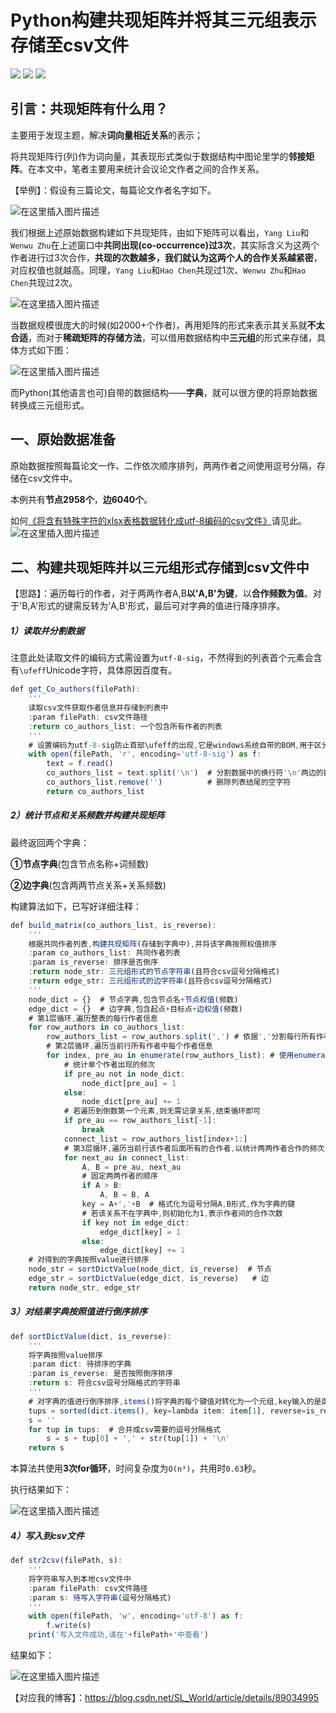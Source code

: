 # Python构建共现矩阵并将其三元组表示存储至csv文件
![](https://img.shields.io/badge/license-MIT-success.svg)
![](https://img.shields.io/github/downloads/SparksFly8/Co-occurrence-Matrix/total.svg)
[![](https://img.shields.io/badge/CSDN-SL_World-blueviolet.svg)](https://blog.csdn.net/SL_World)
## 引言：共现矩阵有什么用？

主要用于发现主题，解决**词向量相近关系**的表示； 

将共现矩阵行(列)作为词向量，其表现形式类似于数据结构中图论里学的**邻接矩阵**。在本文中，笔者主要用来统计会议论文作者之间的合作关系。

【举例】：假设有三篇论文，每篇论文作者名字如下。

![在这里插入图片描述](https://img-blog.csdnimg.cn/20190405165753278.png)

我们根据上述原始数据构建如下共现矩阵，由如下矩阵可以看出，`Yang Liu`和`Wenwu Zhu`在上述窗口中**共同出现(co-occurrence)过3次**，其实际含义为这两个作者进行过3次合作，**共现的次数越多，我们就认为这两个人的合作关系越紧密**，对应权值也就越高。同理，`Yang Liu`和`Hao Chen`共现过1次、`Wenwu Zhu`和`Hao Chen`共现过2次。

![在这里插入图片描述](https://img-blog.csdnimg.cn/20190405154212111.png)

当数据规模很庞大的时候(如2000+个作者)，再用矩阵的形式来表示其关系就**不太合适**，而对于**稀疏矩阵的存储方法**，可以借用数据结构中**三元组**的形式来存储，具体方式如下图：

![在这里插入图片描述](https://img-blog.csdnimg.cn/20190405154353672.png)

而Python(其他语言也可)自带的数据结构——**字典**，就可以很方便的将原始数据转换成三元组形式。

## 一、原始数据准备
原始数据按照每篇论文一作、二作依次顺序排列，两两作者之间使用逗号分隔，存储在csv文件中。

本例共有**节点2958个**，**边6040个**。

如何[《将含有特殊字符的xlsx表格数据转化成utf-8编码的csv文件》](https://blog.csdn.net/SL_World/article/details/89034995)请见此。
![在这里插入图片描述](https://img-blog.csdnimg.cn/2019040516163536.png?x-oss-process=image/watermark,type_ZmFuZ3poZW5naGVpdGk,shadow_10,text_aHR0cHM6Ly9ibG9nLmNzZG4ubmV0L1NMX1dvcmxk,size_16,color_FFFFFF,t_70)

## 二、构建共现矩阵并以三元组形式存储到csv文件中
【思路】：遍历每行的作者，对于两两作者A,B**以'A,B'为键**，以**合作频数为值**。对于'B,A'形式的键需反转为'A,B'形式，最后可对字典的值进行降序排序。

##### 1）读取并分割数据

注意此处读取文件的编码方式需设置为`utf-8-sig`，不然得到的列表首个元素会含有`\ufeff`Unicode字符，具体原因百度有。
```js
def get_Co_authors(filePath):
    '''
    读取csv文件获取作者信息并存储到列表中
    :param filePath: csv文件路径
    :return co_authors_list: 一个包含所有作者的列表
    '''
    # 设置编码为utf-8-sig防止首部\ufeff的出现,它是windows系统自带的BOM,用于区分大端和小端UTF-16编码
    with open(filePath, 'r', encoding='utf-8-sig') as f:
        text = f.read()
        co_authors_list = text.split('\n')  # 分割数据中的换行符'\n'两边的数据
        co_authors_list.remove('')          # 删除列表结尾的空字符
        return co_authors_list
```
##### 2）统计节点和关系频数并构建共现矩阵
最终返回两个字典：

**①节点字典**(包含节点名称+词频数)

**②边字典**(包含两两节点关系+关系频数)

构建算法如下，已写好详细注释：
```js
def build_matrix(co_authors_list, is_reverse):
    '''
    根据共同作者列表,构建共现矩阵(存储到字典中),并将该字典按照权值排序
    :param co_authors_list: 共同作者列表
    :param is_reverse: 排序是否倒序
    :return node_str: 三元组形式的节点字符串(且符合csv逗号分隔格式)
    :return edge_str: 三元组形式的边字符串(且符合csv逗号分隔格式)
    '''
    node_dict = {}  # 节点字典,包含节点名+节点权值(频数)
    edge_dict = {}  # 边字典,包含起点+目标点+边权值(频数)
    # 第1层循环,遍历整表的每行作者信息
    for row_authors in co_authors_list:
        row_authors_list = row_authors.split(',') # 依据','分割每行所有作者,存储到列表中
        # 第2层循环,遍历当前行所有作者中每个作者信息
        for index, pre_au in enumerate(row_authors_list): # 使用enumerate()以获取遍历次数index
            # 统计单个作者出现的频次
            if pre_au not in node_dict:
                node_dict[pre_au] = 1
            else:
                node_dict[pre_au] += 1
            # 若遍历到倒数第一个元素,则无需记录关系,结束循环即可
            if pre_au == row_authors_list[-1]:
                break
            connect_list = row_authors_list[index+1:]
            # 第3层循环,遍历当前行该作者后面所有的合作者,以统计两两作者合作的频次
            for next_au in connect_list:
                A, B = pre_au, next_au
                # 固定两两作者的顺序
                if A > B:
                    A, B = B, A
                key = A+','+B  # 格式化为逗号分隔A,B形式,作为字典的键
                # 若该关系不在字典中,则初始化为1,表示作者间的合作次数
                if key not in edge_dict:
                    edge_dict[key] = 1
                else:
                    edge_dict[key] += 1
    # 对得到的字典按照value进行排序
    node_str = sortDictValue(node_dict, is_reverse)  # 节点
    edge_str = sortDictValue(edge_dict, is_reverse)   # 边
    return node_str, edge_str
```

##### 3）对结果字典按照值进行倒序排序

```js
def sortDictValue(dict, is_reverse):
    '''
    将字典按照value排序
    :param dict: 待排序的字典
    :param is_reverse: 是否按照倒序排序
    :return s: 符合csv逗号分隔格式的字符串
    '''
    # 对字典的值进行倒序排序,items()将字典的每个键值对转化为一个元组,key输入的是函数,item[1]表示元组的第二个元素,reverse为真表示倒序
    tups = sorted(dict.items(), key=lambda item: item[1], reverse=is_reverse)
    s = ''
    for tup in tups:  # 合并成csv需要的逗号分隔格式
        s = s + tup[0] + ',' + str(tup[1]) + '\n'
    return s
```

本算法共使用**3次for循环**，时间复杂度为`O(n³)`，共用时`0.63`秒。

执行结果如下：

![在这里插入图片描述](https://img-blog.csdnimg.cn/20190405165920702.png?x-oss-process=image/watermark,type_ZmFuZ3poZW5naGVpdGk,shadow_10,text_aHR0cHM6Ly9ibG9nLmNzZG4ubmV0L1NMX1dvcmxk,size_16,color_FFFFFF,t_70)
##### 4）写入到csv文件

```js
def str2csv(filePath, s):
    '''
    将字符串写入到本地csv文件中
    :param filePath: csv文件路径
    :param s: 待写入字符串(逗号分隔格式)
    '''
    with open(filePath, 'w', encoding='utf-8') as f:
        f.write(s)
    print('写入文件成功,请在'+filePath+'中查看')
```
结果如下：

![在这里插入图片描述](https://img-blog.csdnimg.cn/20190405164310838.png?x-oss-process=image/watermark,type_ZmFuZ3poZW5naGVpdGk,shadow_10,text_aHR0cHM6Ly9ibG9nLmNzZG4ubmV0L1NMX1dvcmxk,size_16,color_FFFFFF,t_70)

【对应我的博客】：https://blog.csdn.net/SL_World/article/details/89034995
